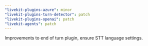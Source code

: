 ```yaml
---
"livekit-plugins-azure": minor
"livekit-plugins-turn-detector": patch
"livekit-plugins-openai": patch
"livekit-agents": patch
---
```


Improvements to end of turn plugin, ensure STT language settings.
